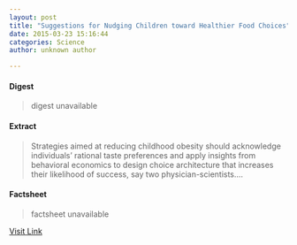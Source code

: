 ```yaml
---
layout: post
title: "Suggestions for Nudging Children toward Healthier Food Choices"
date: 2015-03-23 15:16:44
categories: Science
author: unknown author

---
```



#### Digest
>digest unavailable

#### Extract
>Strategies aimed at reducing childhood obesity should acknowledge individuals’ rational taste preferences and apply insights from behavioral economics to design choice architecture that increases their likelihood of success, say two physician-scientists....

#### Factsheet
>factsheet unavailable

[Visit Link](http://feeds.sciencedaily.com/~r/sciencedaily/~3/Gj2mAx9gwLc/150323111644.htm)


